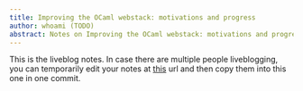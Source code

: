 ```yaml
---
title: Improving the OCaml webstack: motivations and progress
author: whoami (TODO)
abstract: Notes on Improving the OCaml webstack: motivations and progress
---
```


This is the liveblog notes.  In case there are multiple
people liveblogging, you can temporarily edit your notes
at [this](improving-the-ocaml-/template.md) url and then copy them into this one in one
commit.
